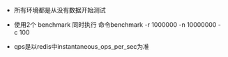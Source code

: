 * 所有环境都是从没有数据开始测试

* 使用2个 benchmark  同时执行   命令benchmark -r 1000000 -n 10000000 -c 100

* qps是以redis中instantaneous_ops_per_sec为准